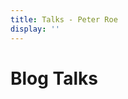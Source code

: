 ```yaml
---
title: Talks - Peter Roe
display: ''
---
```


<div class="prose m-auto mb-8 select-none">
  <h1 class="mb-0">
    <router-link to="/posts" class="opacity-20 hover:opacity-50 !border-none !font-400">Blog</router-link>
    Talks
  </h1>
</div>

<ClientOnly>
  <Plum/>
</ClientOnly>

<ListPosts type="talk"/>
